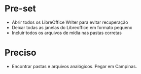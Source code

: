 # Pre-set
- Abrir todos os LibreOffice Writer para evitar recuperação
- Deixar todas as janelas do Libreoffice em formato pequeno
- Incluir todos os arquivos de mídia nas pastas corretas

# Preciso
- Encontrar pastas e arquivos analógicos. Pegar em Campinas.